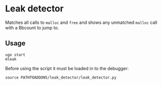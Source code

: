# Leak detector

Matches all calls to `malloc` and `free` and shows any unmatched `malloc` call
with a Bbcount to jump to.

## Usage
```
ugo start
mleak
```

Before using the script it must be loaded in to the debugger:
```
source PATHTOADDONS/leak_detector/leak_detector.py
```
